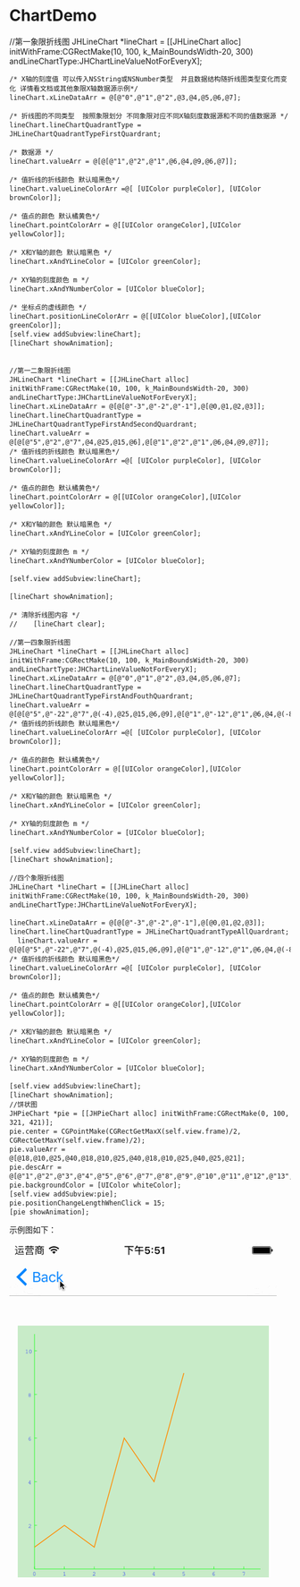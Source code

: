 # ChartDemo


   //第一象限折线图
    JHLineChart *lineChart = [[JHLineChart alloc] initWithFrame:CGRectMake(10, 100, k_MainBoundsWidth-20, 300)  andLineChartType:JHChartLineValueNotForEveryX];
    
    /* X轴的刻度值 可以传入NSString或NSNumber类型  并且数据结构随折线图类型变化而变化 详情看文档或其他象限X轴数据源示例*/
    lineChart.xLineDataArr = @[@"0",@"1",@"2",@3,@4,@5,@6,@7];
    
    /* 折线图的不同类型  按照象限划分 不同象限对应不同X轴刻度数据源和不同的值数据源 */
    lineChart.lineChartQuadrantType = JHLineChartQuadrantTypeFirstQuardrant;
    
    /* 数据源 */
    lineChart.valueArr = @[@[@"1",@"2",@"1",@6,@4,@9,@6,@7]];
    
    /* 值折线的折线颜色 默认暗黑色*/
    lineChart.valueLineColorArr =@[ [UIColor purpleColor], [UIColor brownColor]];
    
    /* 值点的颜色 默认橘黄色*/
    lineChart.pointColorArr = @[[UIColor orangeColor],[UIColor yellowColor]];
    
    /* X和Y轴的颜色 默认暗黑色 */
    lineChart.xAndYLineColor = [UIColor greenColor];
    
    /* XY轴的刻度颜色 m */
    lineChart.xAndYNumberColor = [UIColor blueColor];
    
    /* 坐标点的虚线颜色 */
    lineChart.positionLineColorArr = @[[UIColor blueColor],[UIColor greenColor]];
    [self.view addSubview:lineChart];
    [lineChart showAnimation];


    //第一二象限折线图
    JHLineChart *lineChart = [[JHLineChart alloc] initWithFrame:CGRectMake(10, 100, k_MainBoundsWidth-20, 300) andLineChartType:JHChartLineValueNotForEveryX];
    lineChart.xLineDataArr = @[@[@"-3",@"-2",@"-1"],@[@0,@1,@2,@3]];
    lineChart.lineChartQuadrantType = JHLineChartQuadrantTypeFirstAndSecondQuardrant;
    lineChart.valueArr = @[@[@"5",@"2",@"7",@4,@25,@15,@6],@[@"1",@"2",@"1",@6,@4,@9,@7]];
    /* 值折线的折线颜色 默认暗黑色*/
    lineChart.valueLineColorArr =@[ [UIColor purpleColor], [UIColor brownColor]];
    
    /* 值点的颜色 默认橘黄色*/
    lineChart.pointColorArr = @[[UIColor orangeColor],[UIColor yellowColor]];
    
    /* X和Y轴的颜色 默认暗黑色 */
    lineChart.xAndYLineColor = [UIColor greenColor];
    
    /* XY轴的刻度颜色 m */
    lineChart.xAndYNumberColor = [UIColor blueColor];
 
    [self.view addSubview:lineChart];
    
    [lineChart showAnimation];
    
    /* 清除折线图内容 */
    //    [lineChart clear];

    //第一四象限折线图
    JHLineChart *lineChart = [[JHLineChart alloc] initWithFrame:CGRectMake(10, 100, k_MainBoundsWidth-20, 300) andLineChartType:JHChartLineValueNotForEveryX];
    lineChart.xLineDataArr = @[@"0",@"1",@"2",@3,@4,@5,@6,@7];
    lineChart.lineChartQuadrantType = JHLineChartQuadrantTypeFirstAndFouthQuardrant;
    lineChart.valueArr = @[@[@"5",@"-22",@"7",@(-4),@25,@15,@6,@9],@[@"1",@"-12",@"1",@6,@4,@(-8),@6,@7]];
    /* 值折线的折线颜色 默认暗黑色*/
    lineChart.valueLineColorArr =@[ [UIColor purpleColor], [UIColor brownColor]];
    
    /* 值点的颜色 默认橘黄色*/
    lineChart.pointColorArr = @[[UIColor orangeColor],[UIColor yellowColor]];
    
    /* X和Y轴的颜色 默认暗黑色 */
    lineChart.xAndYLineColor = [UIColor greenColor];
    
    /* XY轴的刻度颜色 m */
    lineChart.xAndYNumberColor = [UIColor blueColor];

    [self.view addSubview:lineChart];
    [lineChart showAnimation];

    //四个象限折线图
    JHLineChart *lineChart = [[JHLineChart alloc] initWithFrame:CGRectMake(10, 100, k_MainBoundsWidth-20, 300) andLineChartType:JHChartLineValueNotForEveryX];
    
    lineChart.xLineDataArr = @[@[@"-3",@"-2",@"-1"],@[@0,@1,@2,@3]];
    lineChart.lineChartQuadrantType = JHLineChartQuadrantTypeAllQuardrant;
      lineChart.valueArr = @[@[@"5",@"-22",@"7",@(-4),@25,@15,@6,@9],@[@"1",@"-12",@"1",@6,@4,@(-8),@6,@7]];    /* 值折线的折线颜色 默认暗黑色*/
    lineChart.valueLineColorArr =@[ [UIColor purpleColor], [UIColor brownColor]];
    
    /* 值点的颜色 默认橘黄色*/
    lineChart.pointColorArr = @[[UIColor orangeColor],[UIColor yellowColor]];
    
    /* X和Y轴的颜色 默认暗黑色 */
    lineChart.xAndYLineColor = [UIColor greenColor];
    
    /* XY轴的刻度颜色 m */
    lineChart.xAndYNumberColor = [UIColor blueColor];

    [self.view addSubview:lineChart];
    [lineChart showAnimation];
    //饼状图
    JHPieChart *pie = [[JHPieChart alloc] initWithFrame:CGRectMake(0, 100, 321, 421)];
    pie.center = CGPointMake(CGRectGetMaxX(self.view.frame)/2, CGRectGetMaxY(self.view.frame)/2);
    pie.valueArr = @[@18,@10,@25,@40,@18,@10,@25,@40,@18,@10,@25,@40,@25,@21];
    pie.descArr = @[@"1",@"2",@"3",@"4",@"5",@"6",@"7",@"8",@"9",@"10",@"11",@"12",@"13",@"14"];
    pie.backgroundColor = [UIColor whiteColor];
    [self.view addSubview:pie];
    pie.positionChangeLengthWhenClick = 15;
    [pie showAnimation];

示例图如下：


![](https://github.com/wangdeming/ChartDemo/blob/master/0011.gif)
